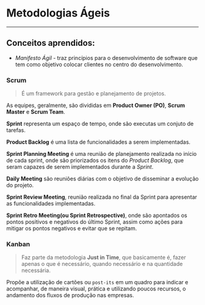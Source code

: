 # Metodologias Ágeis

---

## Conceitos aprendidos:

- <i> Manifesto Ágil </i> - traz princípios para o desenvolvimento de software que tem como objetivo colocar clientes no centro do desenvolvimento.

### Scrum

> É um framework para gestão e planejamento de projetos.

As equipes, geralmente, são divididas em <strong>Product Owner (PO)</strong>, <strong>Scrum Master</strong> e <strong>Scrum Team</strong>.

<strong>Sprint</strong> representa um espaço de tempo, onde são executas um conjuto de tarefas.

<strong>Product Backlog</strong> é uma lista de funcionalidades a serem implementadas.

<strong>Sprint Planning Meeting</strong> é uma reunião de planejamento realizada no início de cada sprint, onde são priorizados os itens do <i>Product Backlog</i>, que seram capazes de serem implementados durante a <i>Sprint</i>.

<strong>Daily Meeting</strong> são reuniões diárias com o objetivo de disseminar a evolução do projeto.

<strong>Sprint Review Meeting</strong>, reunião realizada no final da Sprint para apresentar as funcionalidades implementadas.

<strong>Sprint Retro Meeting(ou Sprint Retrospective)</strong>, onde são apontados os pontos positivos e negativos do último Sprint, assim como ações para mitigar os pontos negativos e evitar que se repitam.

### Kanban

> Faz parte da metodologia <strong>Just in Time</strong>, que basicamente é, fazer apenas o que é necessário, quando necessário e na quantidade necessária.

Propõe a utilização de cartões ou <code>post-its</code> em um quadro para indicar e acompanhar, de maneira visual, prática e utilizando poucos recursos, o andamento dos fluxos de produção nas empresas.
